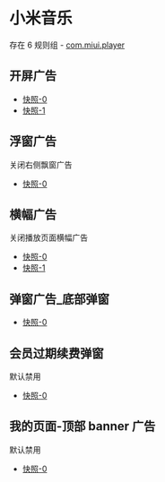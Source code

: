 # 小米音乐

存在 6 规则组 - [com.miui.player](/src/apps/com.miui.player.ts)

## 开屏广告

- [快照-0](https://i.gkd.li/import/import/12700962)
- [快照-1](https://i.gkd.li/import/12852707)

## 浮窗广告

关闭右侧飘窗广告

- [快照-0](https://i.gkd.li/import/import/13303283)

## 横幅广告

关闭播放页面横幅广告

- [快照-0](https://i.gkd.li/import/import/13304347)
- [快照-1](https://i.gkd.li/import/import/13304344)

## 弹窗广告\_底部弹窗

- [快照-0](https://i.gkd.li/import/import/13304343)

## 会员过期续费弹窗

默认禁用

- [快照-0](https://i.gkd.li/import/import/12700955)

## 我的页面-顶部 banner 广告

默认禁用

- [快照-0](https://i.gkd.li/import/import/12700984)
